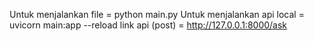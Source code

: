 Untuk menjalankan file = python main.py 
Untuk menjalankan api local = uvicorn main:app --reload
link api (post) = http://127.0.0.1:8000/ask